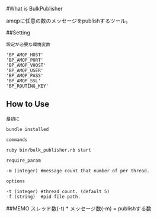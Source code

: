 #What is BulkPublisher

amqpに任意の数のメッセージをpublishするツール。

##Setting

`設定が必要な環境変数`
```
'BP_AMQP_HOST'
'BP_AMQP_PORT'
'BP_AMQP_VHOST'
'BP_AMQP_USER'
'BP_AMQP_PASS'
'BP_AMQP_SSL'
'BP_ROUTING_KEY'
```

## How to Use
`最初に`
```
bundle installed
```


`commands`
```
ruby bin/bulk_publisher.rb start
```

`require_param`
```
-m (integer) #message count that number of per thread.
```

`options`
```
-t (integer) #thread count. (default 5)
-f (string)  #pid file path.
```

##MEMO
スレッド数(-t) * メッセージ数(-m) = publishする数
